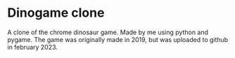 # Dinogame clone
A clone of the chrome dinosaur game.
Made by me using python and pygame.
The game was originally made in 2019, but was uploaded to github in february 2023.

